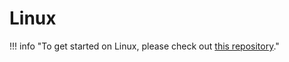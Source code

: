 # Linux

!!! info "To get started on Linux, please check out [this repository](https://github.com/bogdannbv/buzzd-linux-bundle)."
